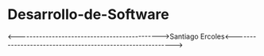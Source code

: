 # Desarrollo-de-Software 

<--------------------------------------------->Santiago Ercoles<----------------------------------------------------------->

